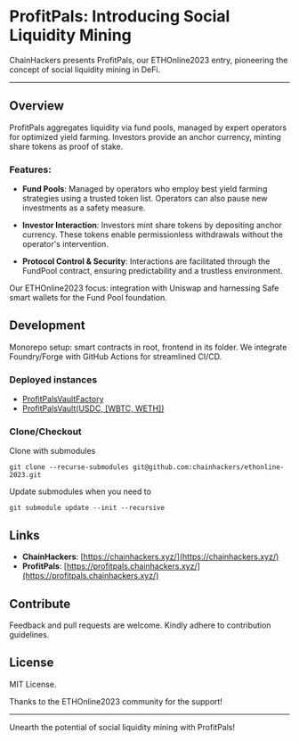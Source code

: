 # ProfitPals: Introducing Social Liquidity Mining

ChainHackers presents ProfitPals, our ETHOnline2023 entry, pioneering the concept of social liquidity mining in DeFi.

---

## Overview

ProfitPals aggregates liquidity via fund pools, managed by expert operators for optimized yield farming. Investors provide an anchor currency, minting share tokens as proof of stake.

### Features:

- **Fund Pools**: Managed by operators who employ best yield farming strategies using a trusted token list. Operators can also pause new investments as a safety measure.

- **Investor Interaction**: Investors mint share tokens by depositing anchor currency. These tokens enable permissionless withdrawals without the operator's intervention.

- **Protocol Control & Security**: Interactions are facilitated through the FundPool contract, ensuring predictability and a trustless environment.

Our ETHOnline2023 focus: integration with Uniswap and harnessing Safe smart wallets for the Fund Pool foundation.

## Development

Monorepo setup: smart contracts in root, frontend in its folder. We integrate Foundry/Forge with GitHub Actions for streamlined CI/CD.
### Deployed instances
* [ProfitPalsVaultFactory](https://polygonscan.com/address/0x72E5D8169AD4dF36f5392268E72F529b9364E7a3#code)  
* [ProfitPalsVault(USDC, [WBTC, WETH])](https://polygonscan.com/address/0x3d7d3a11a54e0128852f39991dbe6f0783305272#code)


### Clone/Checkout
Clone with submodules
```shell
git clone --recurse-submodules git@github.com:chainhackers/ethonline-2023.git
```
Update submodules when you need to
```shell
git submodule update --init --recursive
```

## Links
- **ChainHackers**: [https://chainhackers.xyz/](https://chainhackers.xyz/)
- **ProfitPals**: [https://profitpals.chainhackers.xyz/](https://profitpals.chainhackers.xyz/)

## Contribute

Feedback and pull requests are welcome. Kindly adhere to contribution guidelines.

## License

MIT License.

Thanks to the ETHOnline2023 community for the support!

---

Unearth the potential of social liquidity mining with ProfitPals!

